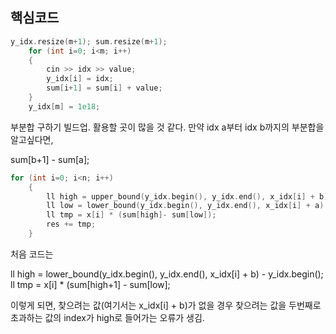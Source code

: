 ## 핵심코드

```c++
y_idx.resize(m+1); sum.resize(m+1);
    for (int i=0; i<m; i++)
    {
        cin >> idx >> value;
        y_idx[i] = idx;
        sum[i+1] = sum[i] + value;
    }
    y_idx[m] = 1e18;
```
부분합 구하기 빌드업. 활용할 곳이 많을 것 같다. 
만약 idx a부터 idx b까지의 부분합을 알고싶다면,

  sum[b+1] - sum[a];
  




```c++
for (int i=0; i<n; i++)
    {
        ll high = upper_bound(y_idx.begin(), y_idx.end(), x_idx[i] + b) - y_idx.begin();
        ll low = lower_bound(y_idx.begin(), y_idx.end(), x_idx[i] + a) - y_idx.begin();
        ll tmp = x[i] * (sum[high]- sum[low]);
        res += tmp;
    }
```

처음 코드는

  ll high = lower_bound(y_idx.begin(), y_idx.end(), x_idx[i] + b) - y_idx.begin();
  ll tmp = x[i] * (sum[high+1] - sum[low];
  
이렇게 되면, 찾으려는 값(여기서는 x_idx[i] + b)가 없을 경우 찾으려는 값을 두번째로 초과하는 값의 index가 high로 들어가는 오류가 생김.
  
